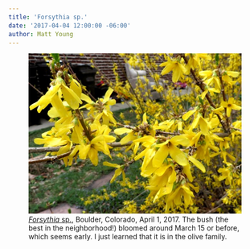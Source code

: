 ```yaml
---
title: 'Forsythia sp.'
date: '2017-04-04 12:00:00 -06:00'
author: Matt Young
---
```

<figure>
<img src="/uploads/2017/IMG_1755_Forsythia_600.JPG" alt="Forsythia"/>
<figcaption>
<a href="https://en.wikipedia.org/wiki/Forsythia"><i>Forsythia</i> sp.</a>, Boulder, Colorado, April 1, 2017. The bush (the best in the neighborhood!) bloomed around March 15 or before, which seems early. I just learned that it is in the olive family. 
</figcaption>
</figure>

